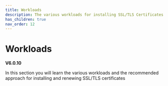 ```yaml
---
title: Workloads
description: The various workloads for installing SSL/TLS Certificates
has_children: true
nav_order: 12
---
```


# Workloads
**V6.0.10**

In this section you will learn the various workloads and the recommended approach for installing and renewing SSL/TLS certificates